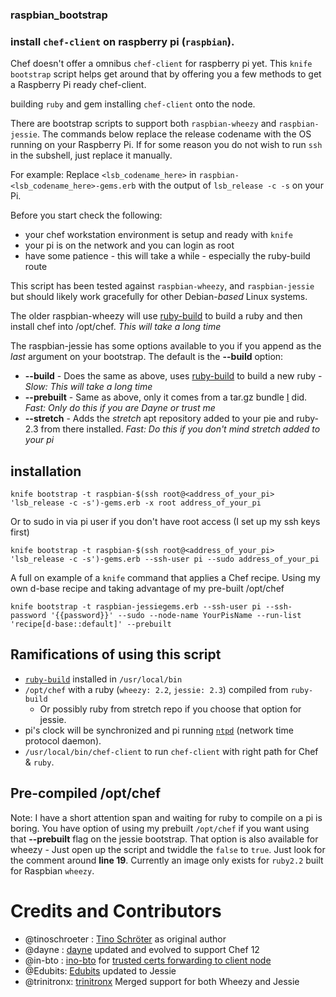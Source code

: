 ### raspbian_bootstrap ###

### install `chef-client` on raspberry pi (`raspbian`).

Chef doesn't offer a omnibus `chef-client` for raspberry pi yet.  This `knife bootstrap` script helps get around that by offering you a few methods to get a Raspberry Pi ready chef-client.

building `ruby` and gem installing `chef-client` onto the node.  

There are bootstrap scripts to support both `raspbian-wheezy` and `raspbian-jessie`. The commands below replace the release codename with the OS running on your Raspberry Pi. If for some reason you do not wish to run `ssh` in the subshell, just replace it manually.

For example: Replace `<lsb_codename_here>` in `raspbian-<lsb_codename_here>-gems.erb` with the output of `lsb_release -c -s` on your Pi.

Before you start check the following:

* your chef workstation environment is setup and ready with `knife`
* your pi is on the network and you can login as root
* have some patience - this will take a while - especially the ruby-build route

This script has been tested against `raspbian-wheezy`, and `raspbian-jessie` but should likely work gracefully for other Debian-*based* Linux systems.

The older raspbian-wheezy will use [ruby-build](https://github.com/rbenv/ruby-build) to build a ruby and then install chef into /opt/chef. _This will take a long time_

The raspbian-jessie has some options available to you if you append as the *last* argument on your bootstrap. The default is the **--build** option:

* **--build**  - Does the same as above, uses [ruby-build](https://github.com/rbenv/ruby-build) to build a new ruby - _Slow: This will take a long time_
* **--prebuilt** - Same as above, only it comes from a tar.gz bundle [I](http://github.com/dayne) did. _Fast: Only do this if you are Dayne or trust me_
* **--stretch**  - Adds the *stretch* apt repository added to your pie and ruby-2.3 from there installed. _Fast: Do this if you don't mind stretch added to your pi_

## installation ##

    knife bootstrap -t raspbian-$(ssh root@<address_of_your_pi> 'lsb_release -c -s')-gems.erb -x root address_of_your_pi

Or to sudo in via pi user if you don't have root access (I set up my ssh keys first)

    knife bootstrap -t raspbian-$(ssh root@<address_of_your_pi> 'lsb_release -c -s')-gems.erb --ssh-user pi --sudo address_of_your_pi

A full on example of a `knife` command that applies a Chef recipe. Using my own d-base recipe and taking advantage of my pre-built /opt/chef

    knife bootstrap -t raspbian-jessiegems.erb --ssh-user pi --ssh-password '{{password}}' --sudo --node-name YourPisName --run-list 'recipe[d-base::default]' --prebuilt

## Ramifications of using this script ##

* [`ruby-build`](https://github.com/rbenv/ruby-build) installed in `/usr/local/bin`
* `/opt/chef` with a ruby (`wheezy: 2.2`, `jessie: 2.3`) compiled from `ruby-build`
  * Or possibly ruby from stretch repo if you choose that option for jessie.
* pi's clock will be synchronized and pi running [`ntpd`](http://doc.ntp.org/4.1.0/ntpd.htm) (network time protocol daemon).
* `/usr/local/bin/chef-client` to run `chef-client` with right path for Chef & `ruby`.

## Pre-compiled /opt/chef

Note: I have a short attention span and waiting for ruby to compile on a pi is boring. You have option of using my prebuilt `/opt/chef` if you want using that **--prebuilt** flag on the jessie bootstrap.  That option is also available for wheezy - Just open up the script and twiddle the `false` to `true`. Just look for the comment around **line 19**. Currently an image only exists for `ruby2.2` built for Raspbian `wheezy`.

# Credits and Contributors

* @tinoschroeter : [Tino Schröter](https://github.com/tinoschroeter/raspbian_bootstrap) as original author
* @dayne : [dayne](http://dayne.broderson.org) updated and evolved to support Chef 12
* @in-bto : [ino-bto](https://github.com/ino-bto) for [trusted certs forwarding to client node](https://github.com/dayne/raspbian_bootstrap/pull/1)
* @Edubits: [Edubits](https://github.com/Edubits) updated to Jessie
* @trinitronx: [trinitronx](https://github.com/trinitronx) Merged support for both Wheezy and Jessie
